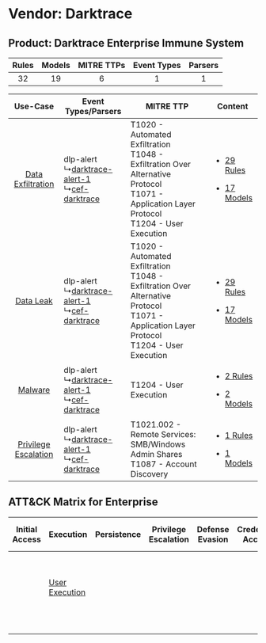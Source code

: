 Vendor: Darktrace
=================
Product: Darktrace Enterprise Immune System
-------------------------------------------
| Rules | Models | MITRE TTPs | Event Types | Parsers |
|:-----:|:------:|:----------:|:-----------:|:-------:|
|  32   |   19   |     6      |      1      |    1    |

|    Use-Case    | Event Types/Parsers    | MITRE TTP    | Content    |
|:----:| ---- | ---- | ---- |
|    [Data Exfiltration](../../../UseCases/uc_data_exfiltration.md)    |  dlp-alert<br> ↳[darktrace-alert-1](Ps/pC_darktracealert1.md)<br> ↳[cef-darktrace](Ps/pC_cefdarktrace.md)<br> | T1020 - Automated Exfiltration<br>T1048 - Exfiltration Over Alternative Protocol<br>T1071 - Application Layer Protocol<br>T1204 - User Execution<br> | [<ul><li>29 Rules</li></ul><ul><li>17 Models</li></ul>](RM/r_m_darktrace_darktrace_enterprise_immune_system_Data_Exfiltration.md)  |
|    [Data Leak](../../../UseCases/uc_data_leak.md)    |  dlp-alert<br> ↳[darktrace-alert-1](Ps/pC_darktracealert1.md)<br> ↳[cef-darktrace](Ps/pC_cefdarktrace.md)<br> | T1020 - Automated Exfiltration<br>T1048 - Exfiltration Over Alternative Protocol<br>T1071 - Application Layer Protocol<br>T1204 - User Execution<br> | [<ul><li>29 Rules</li></ul><ul><li>17 Models</li></ul>](RM/r_m_darktrace_darktrace_enterprise_immune_system_Data_Leak.md)          |
|    [Malware](../../../UseCases/uc_malware.md)    |  dlp-alert<br> ↳[darktrace-alert-1](Ps/pC_darktracealert1.md)<br> ↳[cef-darktrace](Ps/pC_cefdarktrace.md)<br> | T1204 - User Execution<br>    | [<ul><li>2 Rules</li></ul><ul><li>2 Models</li></ul>](RM/r_m_darktrace_darktrace_enterprise_immune_system_Malware.md)    |
| [Privilege Escalation](../../../UseCases/uc_privilege_escalation.md) |  dlp-alert<br> ↳[darktrace-alert-1](Ps/pC_darktracealert1.md)<br> ↳[cef-darktrace](Ps/pC_cefdarktrace.md)<br> | T1021.002 - Remote Services: SMB/Windows Admin Shares<br>T1087 - Account Discovery<br>    | [<ul><li>1 Rules</li></ul><ul><li>1 Models</li></ul>](RM/r_m_darktrace_darktrace_enterprise_immune_system_Privilege_Escalation.md) |

ATT&CK Matrix for Enterprise
----------------------------
| Initial Access | Execution                                                           | Persistence | Privilege Escalation | Defense Evasion | Credential Access | Discovery                                                              | Lateral Movement                                                                                                                                                       | Collection | Command and Control                                                             | Exfiltration                                                                                                                                                           | Impact |
| -------------- | ------------------------------------------------------------------- | ----------- | -------------------- | --------------- | ----------------- | ---------------------------------------------------------------------- | ---------------------------------------------------------------------------------------------------------------------------------------------------------------------- | ---------- | ------------------------------------------------------------------------------- | ---------------------------------------------------------------------------------------------------------------------------------------------------------------------- | ------ |
|                | [User Execution](https://attack.mitre.org/techniques/T1204)<br><br> |             |                      |                 |                   | [Account Discovery](https://attack.mitre.org/techniques/T1087)<br><br> | [Remote Services](https://attack.mitre.org/techniques/T1021)<br><br>[Remote Services: SMB/Windows Admin Shares](https://attack.mitre.org/techniques/T1021/002)<br><br> |            | [Application Layer Protocol](https://attack.mitre.org/techniques/T1071)<br><br> | [Exfiltration Over Alternative Protocol](https://attack.mitre.org/techniques/T1048)<br><br>[Automated Exfiltration](https://attack.mitre.org/techniques/T1020)<br><br> |        |